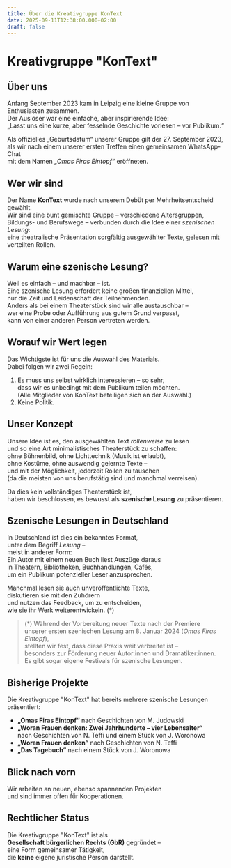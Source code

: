 ```yaml
---
title: Über die Kreativgruppe KonText
date: 2025-09-11T12:38:00.000+02:00
draft: false
---
```

# Kreativgruppe "KonText"

## Über uns

Anfang September 2023 kam in Leipzig eine kleine Gruppe von Enthusiasten zusammen.  
Der Auslöser war eine einfache, aber inspirierende Idee:  
„Lasst uns eine kurze, aber fesselnde Geschichte vorlesen – vor Publikum.“

Als offizielles „Geburtsdatum“ unserer Gruppe gilt der 27. September 2023,  
als wir nach einem unserer ersten Treffen einen gemeinsamen WhatsApp-Chat  
mit dem Namen *„Omas Firas Eintopf“* eröffneten.

## Wer wir sind

Der Name **KonText** wurde nach unserem Debüt per Mehrheitsentscheid gewählt.  
Wir sind eine bunt gemischte Gruppe – verschiedene Altersgruppen,  
Bildungs- und Berufswege – verbunden durch die Idee einer *szenischen Lesung*:  
eine theatralische Präsentation sorgfältig ausgewählter Texte, gelesen mit verteilten Rollen.

## Warum eine szenische Lesung?

Weil es einfach – und machbar – ist.  
Eine szenische Lesung erfordert keine großen finanziellen Mittel,  
nur die Zeit und Leidenschaft der Teilnehmenden.  
Anders als bei einem Theaterstück sind wir alle austauschbar –  
wer eine Probe oder Aufführung aus gutem Grund verpasst,  
kann von einer anderen Person vertreten werden.

## Worauf wir Wert legen

Das Wichtigste ist für uns die Auswahl des Materials.  
Dabei folgen wir zwei Regeln:

1. Es muss uns selbst wirklich interessieren – so sehr,  
   dass wir es unbedingt mit dem Publikum teilen möchten.  
   (Alle Mitglieder von KonText beteiligen sich an der Auswahl.)  
2. Keine Politik.

## Unser Konzept

Unsere Idee ist es, den ausgewählten Text *rollenweise* zu lesen  
und so eine Art minimalistisches Theaterstück zu schaffen:  
ohne Bühnenbild, ohne Lichttechnik (Musik ist erlaubt),  
ohne Kostüme, ohne auswendig gelernte Texte –  
und mit der Möglichkeit, jederzeit Rollen zu tauschen  
(da die meisten von uns berufstätig sind und manchmal verreisen).

Da dies kein vollständiges Theaterstück ist,  
haben wir beschlossen, es bewusst als **szenische Lesung** zu präsentieren.

## Szenische Lesungen in Deutschland

In Deutschland ist dies ein bekanntes Format,  
unter dem Begriff *Lesung* –  
meist in anderer Form:  
Ein Autor mit einem neuen Buch liest Auszüge daraus  
in Theatern, Bibliotheken, Buchhandlungen, Cafés,  
um ein Publikum potenzieller Leser anzusprechen.  

Manchmal lesen sie auch unveröffentlichte Texte,  
diskutieren sie mit den Zuhörern  
und nutzen das Feedback, um zu entscheiden,  
wie sie ihr Werk weiterentwickeln. (*)

> (*) Während der Vorbereitung neuer Texte nach der Premiere  
> unserer ersten szenischen Lesung am 8. Januar 2024 (*Omas Firas Eintopf*),  
> stellten wir fest, dass diese Praxis weit verbreitet ist –  
> besonders zur Förderung neuer Autor:innen und Dramatiker:innen.  
> Es gibt sogar eigene Festivals für szenische Lesungen.

## Bisherige Projekte

Die Kreativgruppe "KonText" hat bereits mehrere szenische Lesungen präsentiert:

- **„Omas Firas Eintopf“** nach Geschichten von M. Judowski  
- **„Woran Frauen denken: Zwei Jahrhunderte – vier Lebensalter“**  
  nach Geschichten von N. Teffi und einem Stück von J. Woronowa  
- **„Woran Frauen denken“** nach Geschichten von N. Teffi  
- **„Das Tagebuch“** nach einem Stück von J. Woronowa  

## Blick nach vorn

Wir arbeiten an neuen, ebenso spannenden Projekten  
und sind immer offen für Kooperationen.

## Rechtlicher Status

Die Kreativgruppe "KonText" ist als  
**Gesellschaft bürgerlichen Rechts (GbR)** gegründet –  
eine Form gemeinsamer Tätigkeit,  
die **keine** eigene juristische Person darstellt.
